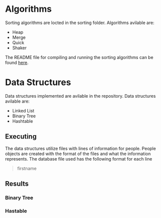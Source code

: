# Algorithms
Sorting algorithms are locted in the sorting folder. Algorithms avilable are:
- Heap
- Merge
- Quick
- Shaker

The README file for compiling and running the sorting algorithms can be found [here](sorting/README.md).

# Data Structures
Data structures implemented are avilable in the repository. Data structures avilable are:
- Linked List
- Binary Tree
- Hashtable

## Executing
The data structures utilize files with lines of information for people. People objects are created with the format of the files and what the information represents. The database file used has the following format for each line 

> firstname

## Results

### Binary Tree

### Hastable
